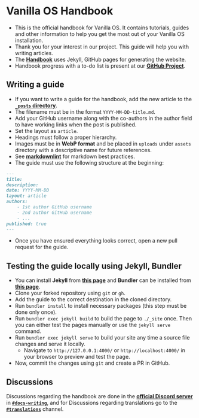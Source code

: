 # Vanilla OS Handbook

- This is the official handbook for Vanilla OS. It contains tutorials, guides and
other information to help you get the most out of your Vanilla OS installation.
- Thank you for your interest in our project. This guide will help you with writing articles.
- The [**Handbook**](https://github.com/Vanilla-OS/handbook) uses Jekyll, GitHub pages for generating the website.
- Handbook progress with a to-do list is present at our [**GitHub Project**](https://github.com/orgs/Vanilla-OS/projects/2).

## Writing a guide

- If you want to write a guide for the handbook, add the
new article to the [**`_posts` directory**](https://github.com/Vanilla-OS/handbook/tree/main/_posts).
- The filename must be in the format
`YYYY-MM-DD-title.md`.
- Add your GitHub username along with the co-authors in the
author field to have working links when the post is published.
- Set the layout as
`article`.
- Headings must follow a proper hierarchy.
- Images must be in **WebP format** and be placed in `uploads` under `assets` directory with a descriptive name for future references.
- See [**markdownlint**](https://github.com/DavidAnson/markdownlint) for markdown best practices.
- The guide must use the following structure at the beginning:

```md
---
title:
description:
date: YYYY-MM-DD
layout: article
authors: 
    - 1st author GitHub username
    - 2nd author GitHub username
    - ...
published: true
---
```
- Once you have ensured everything looks correct, open a new pull
request for the guide.

## Testing the guide locally using Jekyll, Bundler

- You can install **Jekyll** from [**this page**](https://jekyllrb.com/docs/installation/) and **Bundler** can be installed from [**this page**](https://bundler.io).
- Clone your forked repository using `git` or `gh`.
- Add the guide to the correct destination in the cloned directory.
- Run `bundler install` to install necessary packages (this step must be done only once).
- Run `bundler exec jekyll build` to build the page to `./_site` once. Then you can either test the pages manually or use the `jekyll serve` command.
- Run `bundler exec jekyll serve` to build your site any time a source file changes and serve it locally.
  - Navigate to `http://127.0.0.1:4000/` or `http://localhost:4000/` in your browser to preview and test the page.
- Now, commit the changes using `git` and create a PR in GitHub.

## Discussions

Discussions regarding the handbook are done in the [**official Discord server**](https://discord.gg/3cD2Q7Ht3S) in [**`#docs-writing`**](https://discord.com/channels/1023243680829681704/1035287786330263703), and for Discussions regarding translations go to the [**`#translations`**](https://discord.com/channels/1023243680829681704/1037028192583692358) channel.
